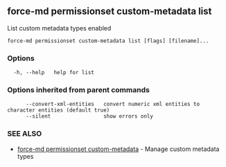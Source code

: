 ## force-md permissionset custom-metadata list

List custom metadata types enabled

```
force-md permissionset custom-metadata list [flags] [filename]...
```

### Options

```
  -h, --help   help for list
```

### Options inherited from parent commands

```
      --convert-xml-entities   convert numeric xml entities to character entities (default true)
      --silent                 show errors only
```

### SEE ALSO

* [force-md permissionset custom-metadata](force-md_permissionset_custom-metadata.md)	 - Manage custom metadata types

